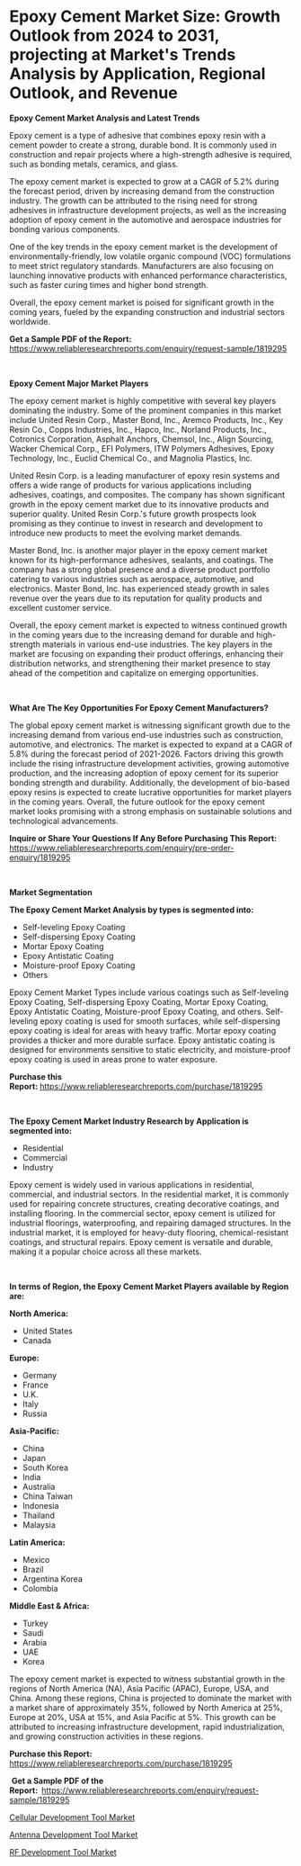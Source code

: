 <p><h1>Epoxy Cement Market Size: Growth Outlook from 2024 to 2031, projecting at Market's Trends Analysis by Application, Regional Outlook, and Revenue</h1></p><p><strong>Epoxy Cement Market Analysis and Latest Trends</strong></p>
<p><p>Epoxy cement is a type of adhesive that combines epoxy resin with a cement powder to create a strong, durable bond. It is commonly used in construction and repair projects where a high-strength adhesive is required, such as bonding metals, ceramics, and glass.</p><p>The epoxy cement market is expected to grow at a CAGR of 5.2% during the forecast period, driven by increasing demand from the construction industry. The growth can be attributed to the rising need for strong adhesives in infrastructure development projects, as well as the increasing adoption of epoxy cement in the automotive and aerospace industries for bonding various components.</p><p>One of the key trends in the epoxy cement market is the development of environmentally-friendly, low volatile organic compound (VOC) formulations to meet strict regulatory standards. Manufacturers are also focusing on launching innovative products with enhanced performance characteristics, such as faster curing times and higher bond strength.</p><p>Overall, the epoxy cement market is poised for significant growth in the coming years, fueled by the expanding construction and industrial sectors worldwide.</p></p>
<p><strong>Get a Sample PDF of the Report:&nbsp;</strong> <a href="https://www.reliableresearchreports.com/enquiry/request-sample/1819295">https://www.reliableresearchreports.com/enquiry/request-sample/1819295</a></p>
<p>&nbsp;</p>
<p><strong>Epoxy Cement Major Market Players</strong></p>
<p><p>The epoxy cement market is highly competitive with several key players dominating the industry. Some of the prominent companies in this market include United Resin Corp., Master Bond, Inc., Aremco Products, Inc., Key Resin Co., Copps Industries, Inc., Hapco, Inc., Norland Products, Inc., Cotronics Corporation, Asphalt Anchors, Chemsol, Inc., Align Sourcing, Wacker Chemical Corp., EFI Polymers, ITW Polymers Adhesives, Epoxy Technology, Inc., Euclid Chemical Co., and Magnolia Plastics, Inc.</p><p>United Resin Corp. is a leading manufacturer of epoxy resin systems and offers a wide range of products for various applications including adhesives, coatings, and composites. The company has shown significant growth in the epoxy cement market due to its innovative products and superior quality. United Resin Corp.'s future growth prospects look promising as they continue to invest in research and development to introduce new products to meet the evolving market demands.</p><p>Master Bond, Inc. is another major player in the epoxy cement market known for its high-performance adhesives, sealants, and coatings. The company has a strong global presence and a diverse product portfolio catering to various industries such as aerospace, automotive, and electronics. Master Bond, Inc. has experienced steady growth in sales revenue over the years due to its reputation for quality products and excellent customer service.</p><p>Overall, the epoxy cement market is expected to witness continued growth in the coming years due to the increasing demand for durable and high-strength materials in various end-use industries. The key players in the market are focusing on expanding their product offerings, enhancing their distribution networks, and strengthening their market presence to stay ahead of the competition and capitalize on emerging opportunities.</p></p>
<p>&nbsp;</p>
<p><strong>What Are The Key Opportunities For Epoxy Cement Manufacturers?</strong></p>
<p><p>The global epoxy cement market is witnessing significant growth due to the increasing demand from various end-use industries such as construction, automotive, and electronics. The market is expected to expand at a CAGR of 5.8% during the forecast period of 2021-2026. Factors driving this growth include the rising infrastructure development activities, growing automotive production, and the increasing adoption of epoxy cement for its superior bonding strength and durability. Additionally, the development of bio-based epoxy resins is expected to create lucrative opportunities for market players in the coming years. Overall, the future outlook for the epoxy cement market looks promising with a strong emphasis on sustainable solutions and technological advancements.</p></p>
<p><strong>Inquire or Share Your Questions If Any Before Purchasing This Report:</strong> <a href="https://www.reliableresearchreports.com/enquiry/pre-order-enquiry/1819295">https://www.reliableresearchreports.com/enquiry/pre-order-enquiry/1819295</a></p>
<p>&nbsp;</p>
<p><strong>Market Segmentation</strong></p>
<p><strong>The Epoxy Cement Market Analysis by types is segmented into:</strong></p>
<p><ul><li>Self-leveling Epoxy Coating</li><li>Self-dispersing Epoxy Coating</li><li>Mortar Epoxy Coating</li><li>Epoxy Antistatic Coating</li><li>Moisture-proof Epoxy Coating</li><li>Others</li></ul></p>
<p><p>Epoxy Cement Market Types include various coatings such as Self-leveling Epoxy Coating, Self-dispersing Epoxy Coating, Mortar Epoxy Coating, Epoxy Antistatic Coating, Moisture-proof Epoxy Coating, and others. Self-leveling epoxy coating is used for smooth surfaces, while self-dispersing epoxy coating is ideal for areas with heavy traffic. Mortar epoxy coating provides a thicker and more durable surface. Epoxy antistatic coating is designed for environments sensitive to static electricity, and moisture-proof epoxy coating is used in areas prone to water exposure.</p></p>
<p><strong>Purchase this Report:&nbsp;</strong><a href="https://www.reliableresearchreports.com/purchase/1819295">https://www.reliableresearchreports.com/purchase/1819295</a></p>
<p>&nbsp;</p>
<p><strong>The Epoxy Cement Market Industry Research by Application is segmented into:</strong></p>
<p><ul><li>Residential</li><li>Commercial</li><li>Industry</li></ul></p>
<p><p>Epoxy cement is widely used in various applications in residential, commercial, and industrial sectors. In the residential market, it is commonly used for repairing concrete structures, creating decorative coatings, and installing flooring. In the commercial sector, epoxy cement is utilized for industrial floorings, waterproofing, and repairing damaged structures. In the industrial market, it is employed for heavy-duty flooring, chemical-resistant coatings, and structural repairs. Epoxy cement is versatile and durable, making it a popular choice across all these markets.</p></p>
<p>&nbsp;</p>
<p><strong>In terms of Region, the Epoxy Cement Market Players available by Region are:</strong></p>
<p>
    <p> <strong> North America: </strong>
        <ul>
            <li>United States</li>
            <li>Canada</li>
        </ul>
        </p> 
    <p> <strong> Europe: </strong>
        <ul>
            <li>Germany</li>
            <li>France</li>
            <li>U.K.</li>
            <li>Italy</li>
            <li>Russia</li>
        </ul>
        </p> 
    <p> <strong> Asia-Pacific: </strong>
        <ul>
            <li>China</li>
            <li>Japan</li>
            <li>South Korea</li>
            <li>India</li>
            <li>Australia</li>
            <li>China Taiwan</li>
            <li>Indonesia</li>
            <li>Thailand</li>
            <li>Malaysia</li>
        </ul>
        </p> 
    <p> <strong> Latin America: </strong>
        <ul>
            <li>Mexico</li>
            <li>Brazil</li>
            <li>Argentina Korea</li>
            <li>Colombia</li>
        </ul>
        </p> 
    <p> <strong> Middle East & Africa: </strong>
        <ul>
            <li>Turkey</li>
            <li>Saudi</li>
            <li>Arabia</li>
            <li>UAE</li>
            <li>Korea</li>
        </ul>
    </p>
    </p>
<p><p>The epoxy cement market is expected to witness substantial growth in the regions of North America (NA), Asia Pacific (APAC), Europe, USA, and China. Among these regions, China is projected to dominate the market with a market share of approximately 35%, followed by North America at 25%, Europe at 20%, USA at 15%, and Asia Pacific at 5%. This growth can be attributed to increasing infrastructure development, rapid industrialization, and growing construction activities in these regions.</p></p>
<p><strong>Purchase this Report: </strong><a href="https://www.reliableresearchreports.com/purchase/1819295">https://www.reliableresearchreports.com/purchase/1819295</a></p>
<p>&nbsp;<strong>Get a Sample PDF of the Report:&nbsp;&nbsp;</strong><a href="https://www.reliableresearchreports.com/enquiry/request-sample/1819295">https://www.reliableresearchreports.com/enquiry/request-sample/1819295</a></p>
<p><strong></strong></p>
<p><p><a href="https://view.publitas.com/reportprime-1/global-cellular-development-tool-market-size-and-market-trends-insights-and-projections-from-2023-to-2030/">Cellular Development Tool Market</a></p><p><a href="https://view.publitas.com/reportprime-1/antenna-development-tool-market-furnish-information-about-market-size-market-share-market-dynamics-and-projections-spanning-from-2023-to-2030/">Antenna Development Tool Market</a></p><p><a href="https://view.publitas.com/reportprime-1/rf-development-tool-market-dynamics-2023-2030-also-about-its-market-trends-projections-and-opportunities/">RF Development Tool Market</a></p></p>